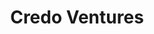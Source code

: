 ---
layout: firm_page
title: "Credo Ventures"
id: "credoventures.com"
permalink: "/credoventurescredoventures.com/"
website: "https://www.credoventures.com"
offices: "Prague (Czech Republic), Kraków (Poland), San Francisco (United States), Berlin (Germany)"
investment_stages: "Pre-seed, Seed"
portfolio_companies: ""
portfolio_link: "https://www.credoventures.com/portfolio"
investment_markets: "Technology, B2B, SaaS, Cybersecurity"
founded_year: "2010"
description: "Credo Ventures partners with technology founders from Central and Eastern Europe to help them achieve global success. They focus on pre-seed and seed investments, providing up to €5M in initial funding. Their investment strategy centers on supporting founders who are passionate about their product and partnering with them through the early stages of growth."
linkedin: "https://www.linkedin.com/company/credo-ventures/"
twitter: "https://twitter.com/credoventures"
instagram: ""
team_page: "https://www.credoventures.com/team"
investor_type: "Venture Capital"
crunchbase: "https://www.crunchbase.com/organization/credo-ventures"
pitchbook: "https://pitchbook.com/profiles/investor/50984-74"

# SEO Optimization
meta_title: "Credo Ventures - VC Firm - projectstartups.com"
meta_description: "Credo Ventures, Credo Ventures partners with technology founders from Central and Eastern Europe to help them achieve global success. They focus on pre-seed and seed ..."
meta_keywords: "Credo Ventures, Technology, B2B, SaaS, Cybersecurity, VC firm, venture capital, startup investor, projectstartups.com"
canonical_url: "https://vc.projectstartups.com/credoventurescredoventures.com/"
---